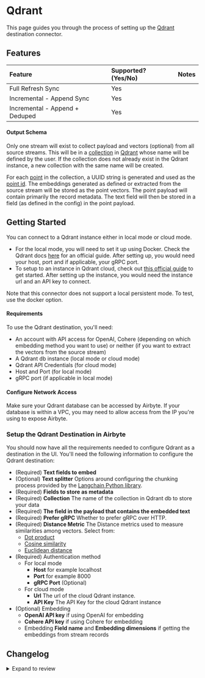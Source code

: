 # Qdrant

This page guides you through the process of setting up the [Qdrant](https://qdrant.tech/documentation/) destination connector.

## Features

| Feature                        | Supported?\(Yes/No\) | Notes |
| :----------------------------- | :------------------- | :---- |
| Full Refresh Sync              | Yes                  |       |
| Incremental - Append Sync      | Yes                  |       |
| Incremental - Append + Deduped | Yes                  |       |

#### Output Schema

Only one stream will exist to collect payload and vectors (optional) from all source streams. This will be in a [collection](https://qdrant.tech/documentation/concepts/collections/) in [Qdrant](https://qdrant.tech/documentation/) whose name will be defined by the user. If the collection does not already exist in the Qdrant instance, a new collection with the same name will be created.

For each [point](https://qdrant.tech/documentation/concepts/points/) in the collection, a UUID string is generated and used as the [point id](https://qdrant.tech/documentation/concepts/points/#point-ids). The embeddings generated as defined or extracted from the source stream will be stored as the point vectors. The point payload will contain primarily the record metadata. The text field will then be stored in a field (as defined in the config) in the point payload.

## Getting Started

You can connect to a Qdrant instance either in local mode or cloud mode.

- For the local mode, you will need to set it up using Docker. Check the Qdrant docs [here](https://qdrant.tech/documentation/guides/installation/#docker) for an official guide. After setting up, you would need your host, port and if applicable, your gRPC port.
- To setup to an instance in Qdrant cloud, check out [this official guide](https://qdrant.tech/documentation/cloud/) to get started. After setting up the instance, you would need the instance url and an API key to connect.

Note that this connector does not support a local persistent mode. To test, use the docker option.

#### Requirements

To use the Qdrant destination, you'll need:

- An account with API access for OpenAI, Cohere (depending on which embedding method you want to use) or neither (if you want to extract the vectors from the source stream)
- A Qdrant db instance (local mode or cloud mode)
- Qdrant API Credentials (for cloud mode)
- Host and Port (for local mode)
- gRPC port (if applicable in local mode)

#### Configure Network Access

Make sure your Qdrant database can be accessed by Airbyte. If your database is within a VPC, you may need to allow access from the IP you're using to expose Airbyte.

### Setup the Qdrant Destination in Airbyte

You should now have all the requirements needed to configure Qdrant as a destination in the UI. You'll need the following information to configure the Qdrant destination:

- (Required) **Text fields to embed**
- (Optional) **Text splitter** Options around configuring the chunking process provided by the [Langchain Python library](https://python.langchain.com/docs/get_started/introduction).
- (Required) **Fields to store as metadata**
- (Required) **Collection** The name of the collection in Qdrant db to store your data
- (Required) **The field in the payload that contains the embedded text**
- (Required) **Prefer gRPC** Whether to prefer gRPC over HTTP.
- (Required) **Distance Metric** The Distance metrics used to measure similarities among vectors. Select from:
  - [Dot product](https://en.wikipedia.org/wiki/Dot_product)
  - [Cosine similarity](https://en.wikipedia.org/wiki/Cosine_similarity)
  - [Euclidean distance](https://en.wikipedia.org/wiki/Euclidean_distance)
- (Required) Authentication method
  - For local mode
    - **Host** for example localhost
    - **Port** for example 8000
    - **gRPC Port** (Optional)
  - For cloud mode
    - **Url** The url of the cloud Qdrant instance.
    - **API Key** The API Key for the cloud Qdrant instance
- (Optional) Embedding
  - **OpenAI API key** if using OpenAI for embedding
  - **Cohere API key** if using Cohere for embedding
  - Embedding **Field name** and **Embedding dimensions** if getting the embeddings from stream records

## Changelog

<details>
  <summary>Expand to review</summary>

| Version | Date       | Pull Request                                              | Subject                                                                  |
| :------ | :--------- | :-------------------------------------------------------- | :----------------------------------------------------------------------- |
| 0.1.27 | 2025-01-18 | [51716](https://github.com/airbytehq/airbyte/pull/51716) | Update dependencies |
| 0.1.26 | 2025-01-11 | [51232](https://github.com/airbytehq/airbyte/pull/51232) | Update dependencies |
| 0.1.25 | 2025-01-04 | [50917](https://github.com/airbytehq/airbyte/pull/50917) | Update dependencies |
| 0.1.24 | 2024-12-28 | [50459](https://github.com/airbytehq/airbyte/pull/50459) | Update dependencies |
| 0.1.23 | 2024-12-21 | [50222](https://github.com/airbytehq/airbyte/pull/50222) | Update dependencies |
| 0.1.22 | 2024-12-14 | [49290](https://github.com/airbytehq/airbyte/pull/49290) | Update dependencies |
| 0.1.21 | 2024-11-25 | [48641](https://github.com/airbytehq/airbyte/pull/48641) | Update dependencies |
| 0.1.20 | 2024-11-04 | [48191](https://github.com/airbytehq/airbyte/pull/48191) | Update dependencies |
| 0.1.19 | 2024-10-29 | [47757](https://github.com/airbytehq/airbyte/pull/47757) | Update dependencies |
| 0.1.18 | 2024-10-28 | [47621](https://github.com/airbytehq/airbyte/pull/47621) | Update dependencies |
| 0.1.17 | 2024-10-28 | [47054](https://github.com/airbytehq/airbyte/pull/47054) | Update dependencies |
| 0.1.16 | 2024-10-12 | [46774](https://github.com/airbytehq/airbyte/pull/46774) | Update dependencies |
| 0.1.15 | 2024-10-05 | [46417](https://github.com/airbytehq/airbyte/pull/46417) | Update dependencies |
| 0.1.14 | 2024-09-28 | [46137](https://github.com/airbytehq/airbyte/pull/46137) | Update dependencies |
| 0.1.13 | 2024-09-21 | [45830](https://github.com/airbytehq/airbyte/pull/45830) | Update dependencies |
| 0.1.12 | 2024-09-14 | [45526](https://github.com/airbytehq/airbyte/pull/45526) | Update dependencies |
| 0.1.11 | 2024-09-07 | [45217](https://github.com/airbytehq/airbyte/pull/45217) | Update dependencies |
| 0.1.10 | 2024-08-31 | [44678](https://github.com/airbytehq/airbyte/pull/44678) | Update dependencies |
| 0.1.9 | 2024-08-17 | [44293](https://github.com/airbytehq/airbyte/pull/44293) | Update dependencies |
| 0.1.8 | 2024-08-12 | [43744](https://github.com/airbytehq/airbyte/pull/43744) | Update dependencies |
| 0.1.7 | 2024-08-10 | [43529](https://github.com/airbytehq/airbyte/pull/43529) | Update dependencies |
| 0.1.6 | 2024-08-03 | [43219](https://github.com/airbytehq/airbyte/pull/43219) | Update dependencies |
| 0.1.5 | 2024-07-27 | [42620](https://github.com/airbytehq/airbyte/pull/42620) | Update dependencies |
| 0.1.4 | 2024-07-20 | [42384](https://github.com/airbytehq/airbyte/pull/42384) | Update dependencies |
| 0.1.3 | 2024-07-13 | [41919](https://github.com/airbytehq/airbyte/pull/41919) | Update dependencies |
| 0.1.2 | 2024-07-10 | [41530](https://github.com/airbytehq/airbyte/pull/41530) | Update dependencies |
| 0.1.1 | 2024-07-09 | [41096](https://github.com/airbytehq/airbyte/pull/41096) | Update dependencies |
| 0.1.0 | 2024-06-27 | [41020](https://github.com/airbytehq/airbyte/pull/41020) | Update to Airbyte CDK 2.3 and qdrant-client 1.10 |
| 0.0.13 | 2024-06-27 | [40215](https://github.com/airbytehq/airbyte/pull/40215) | Replaced deprecated AirbyteLogger with logging.Logger |
| 0.0.12 | 2024-06-06 | [39172](https://github.com/airbytehq/airbyte/pull/39172) | [autopull] Upgrade base image to v1.2.2 |
| 0.0.11  | 2024-04-15 | [#37333](https://github.com/airbytehq/airbyte/pull/37333) | Updated CDK and pytest versions to fix security vulnerabilities          |
| 0.0.10  | 2023-12-11 | [#33303](https://github.com/airbytehq/airbyte/pull/33303) | Fix bug with embedding special tokens                                    |
| 0.0.9   | 2023-12-01 | [#32697](https://github.com/airbytehq/airbyte/pull/32697) | Allow omitting raw text                                                  |
| 0.0.8   | 2023-11-29 | [#32608](https://github.com/airbytehq/airbyte/pull/32608) | Support deleting records for CDC sources and fix spec schema             |
| 0.0.7   | 2023-11-13 | [#32357](https://github.com/airbytehq/airbyte/pull/32357) | Improve spec schema                                                      |
| 0.0.6   | 2023-10-23 | [#31563](https://github.com/airbytehq/airbyte/pull/31563) | Add field mapping option                                                 |
| 0.0.5   | 2023-10-15 | [#31329](https://github.com/airbytehq/airbyte/pull/31329) | Add OpenAI-compatible embedder option                                    |
| 0.0.4   | 2023-10-04 | [#31075](https://github.com/airbytehq/airbyte/pull/31075) | Fix OpenAI embedder batch size                                           |
| 0.0.3   | 2023-09-29 | [#30820](https://github.com/airbytehq/airbyte/pull/30820) | Update CDK                                                               |
| 0.0.2   | 2023-09-25 | [#30689](https://github.com/airbytehq/airbyte/pull/30689) | Update CDK to support Azure OpenAI embeddings and text splitting options |
| 0.0.1   | 2023-09-22 | [#30332](https://github.com/airbytehq/airbyte/pull/30332) | 🎉 New Destination: Qdrant (Vector Database)                             |

</details>
